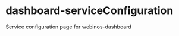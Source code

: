 dashboard-serviceConfiguration
==============================

Service configuration page for webinos-dashboard
